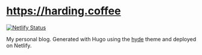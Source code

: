 # https://harding.coffee

[![Netlify Status](https://api.netlify.com/api/v1/badges/91f0ef82-35e3-433f-97f4-6a793cfbabd9/deploy-status)](https://app.netlify.com/sites/harding/deploys)

My personal blog. Generated with Hugo using the [hyde](https://github.com/spf13/hyde) theme and deployed on Netlify.

